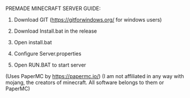 PREMADE MINECRAFT SERVER GUIDE:

1. Download GIT (https://gitforwindows.org/ for windows users)

2. Download Install.bat in the release

3. Open install.bat

4. Configure Server.properties

5. Open RUN.BAT to start server


(Uses PaperMC by https://papermc.io/)
(I am not affiliated in any way with mojang, the creators of minecraft. All software belongs to them or PaperMC)
